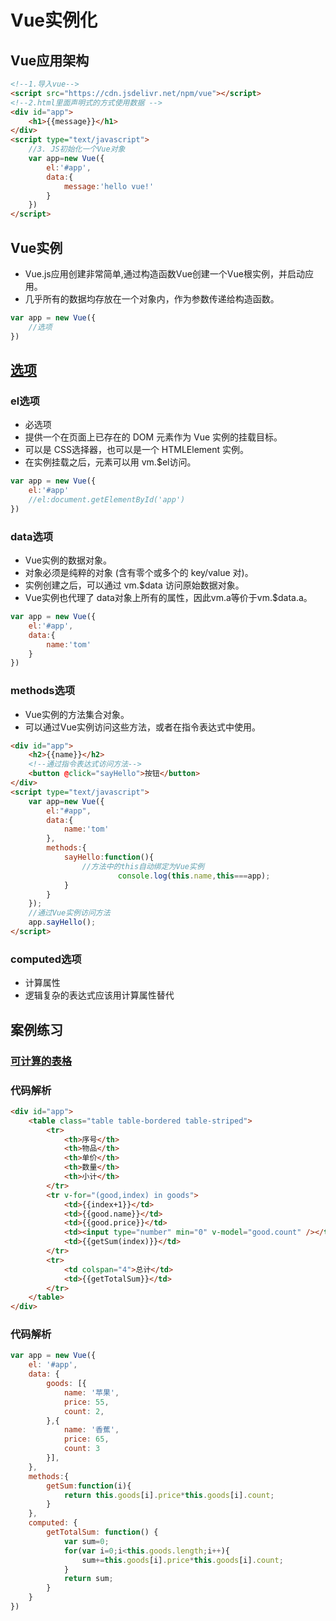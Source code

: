 ﻿#  Vue实例化



## Vue应用架构
```html
<!--1.导入vue-->
<script src="https://cdn.jsdelivr.net/npm/vue"></script>
<!--2.html里面声明式的方式使用数据 -->
<div id="app">
	<h1>{{message}}</h1>
</div>
<script type="text/javascript">
	//3. JS初始化一个Vue对象
	var app=new Vue({
		el:'#app',
		data:{
			message:'hello vue!'
		}
	})
</script>
```



## Vue实例

- Vue.js应用创建非常简单,通过构造函数Vue创建一个Vue根实例，并启动应用。 
- 几乎所有的数据均存放在一个对象内，作为参数传递给构造函数。

```js
var app = new Vue({
	//选项
})
```



## [选项](https://cn.vuejs.org/v2/api/#%E9%80%89%E9%A1%B9-DOM)


### el选项

- 必选项
- 提供一个在页面上已存在的 DOM 元素作为 Vue 实例的挂载目标。
- 可以是 CSS选择器，也可以是一个 HTMLElement 实例。
- 在实例挂载之后，元素可以用 vm.$el访问。

```js
var app = new Vue({
	el:'#app'
	//el:document.getElementById('app')	
})
```


### data选项

- Vue实例的数据对象。
- 对象必须是纯粹的对象 (含有零个或多个的 key/value 对)。
- 实例创建之后，可以通过 vm.$data 访问原始数据对象。
- Vue实例也代理了 data对象上所有的属性，因此vm.a等价于vm.$data.a。

```js
var app = new Vue({
	el:'#app',
	data:{
		name:'tom'
	}
})
```


### methods选项

- Vue实例的方法集合对象。
- 可以通过Vue实例访问这些方法，或者在指令表达式中使用。

```html
<div id="app">
	<h2>{{name}}</h2>
	<!--通过指令表达式访问方法-->
	<button @click="sayHello">按钮</button>
</div>
<script type="text/javascript">
	var app=new Vue({
		el:"#app",
		data:{
			name:'tom'
		},
		methods:{
			sayHello:function(){
				//方法中的this自动绑定为Vue实例
						console.log(this.name,this===app);
			}
		}
	});
	//通过Vue实例访问方法
	app.sayHello();
</script>
```


### computed选项

- 计算属性
- 逻辑复杂的表达式应该用计算属性替代




## 案例练习


### [可计算的表格](//bestace.github.io/interaction/demos/02/02table.html)


### 代码解析

```html
<div id="app">
	<table class="table table-bordered table-striped">
		<tr>
			<th>序号</th>
			<th>物品</th>
			<th>单价</th>
			<th>数量</th>
			<th>小计</th>
		</tr>
		<tr v-for="(good,index) in goods">
			<td>{{index+1}}</td>
			<td>{{good.name}}</td>
			<td>{{good.price}}</td>
			<td><input type="number" min="0" v-model="good.count" /></td>
			<td>{{getSum(index)}}</td>
		</tr>
		<tr>
			<td colspan="4">总计</td>
			<td>{{getTotalSum}}</td>
		</tr>
	</table>
</div>
```


### 代码解析

```js
var app = new Vue({
	el: '#app',
	data: {
		goods: [{
			name: '苹果',
			price: 55,
			count: 2,
		},{
			name: '香蕉',
			price: 65,
			count: 3
		}],
	},
	methods:{
		getSum:function(i){
			return this.goods[i].price*this.goods[i].count;
		}
	},
	computed: {
		getTotalSum: function() {
			var sum=0;
			for(var i=0;i<this.goods.length;i++){
				sum+=this.goods[i].price*this.goods[i].count;
			}
			return sum;
		}
	}
})
```
